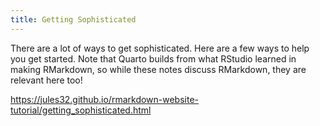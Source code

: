 ```yaml
---
title: Getting Sophisticated
---
```


There are a lot of ways to get sophisticated. Here are a few ways to help you get started. Note that Quarto builds from what RStudio learned in making RMarkdown, so while these notes discuss RMarkdown, they are relevant here too!

<https://jules32.github.io/rmarkdown-website-tutorial/getting_sophisticated.html>